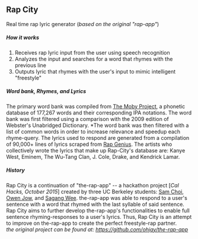 ## Rap City
Real time rap lyric generator  (*based on the original "rap-app"*) 


##### How it works
1. Receives rap lyric input from the user using speech recognition
2. Analyzes the input and searches for a word that rhymes with the previous line
3. Outputs lyric that rhymes with the user's input to mimic intelligent "freestyle"


##### Word bank, Rhymes, and Lyrics
The primary word bank was compiled from [The Moby Project](https://en.wikipedia.org/wiki/Moby_Project), a phonetic database of 177,267 words and their corresponding IPA notations. The word bank was first filtered using a comparison with the 2009 edition of Webster's Unabridged Dictionary. *The word bank was then filtered with a list of common words in order to increase relevance and speedup each rhyme-query. The lyrics used to respond are generated from a compilation of 90,000+ lines of lyrics scraped from [Rap Genius](http://rap.genius.com/). The artists who collectively wrote the lyrics that make up Rap-City's database are: Kanye West, Eminem, The Wu-Tang Clan, J. Cole, Drake, and Kendrick Lamar.  


##### History
Rap City is a continuation of "the-rap-app" -- a hackathon project [*Cal Hacks, October 2015*] created by three UC Berkeley students: [Sam Choi](https://github.com/canibringmycat), [Owen Jow](https://github.com/ohjay), and [Sagang Wee](https://github.com/sagangwee). the-rap-app was able to respond to a user's sentence with a word that rhymed with the last syllable of said sentence. Rap City aims to further develop the-rap-app's functionalities to enable full sentence rhyming-responses to a user's lyrics. Thus, Rap City is an attempt to improve on the-rap-app to create the perfect freestyle-rap partner.  
*the original project can be found at: https://github.com/ohjay/the-rap-app*